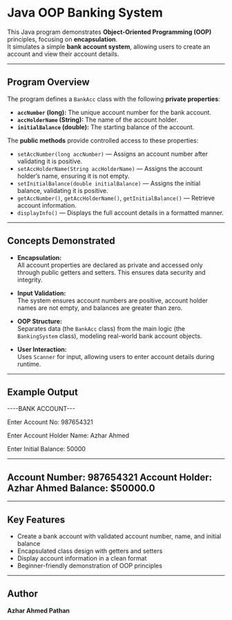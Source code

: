 # Java OOP Banking System

This Java program demonstrates **Object-Oriented Programming (OOP)** principles, focusing on **encapsulation**.  
It simulates a simple **bank account system**, allowing users to create an account and view their account details.

---

## Program Overview

The program defines a `BankAcc` class with the following **private properties**:

- **`accNumber` (long):** The unique account number for the bank account.  
- **`accHolderName` (String):** The name of the account holder.  
- **`initialBalance` (double):** The starting balance of the account.  

The **public methods** provide controlled access to these properties:

- `setAccNumber(long accNumber)` — Assigns an account number after validating it is positive.  
- `setAccHolderName(String accHolderName)` — Assigns the account holder’s name, ensuring it is not empty.  
- `setInitialBalance(double initialBalance)` — Assigns the initial balance, validating it is positive.  
- `getAccNumber()`, `getAccHolderName()`, `getInitialBalance()` — Retrieve account information.  
- `displayInfo()` — Displays the full account details in a formatted manner.

---

## Concepts Demonstrated

- **Encapsulation:**  
  All account properties are declared as private and accessed only through public getters and setters. This ensures data security and integrity.

- **Input Validation:**  
  The system ensures account numbers are positive, account holder names are not empty, and balances are greater than zero.

- **OOP Structure:**  
  Separates data (the `BankAcc` class) from the main logic (the `BankingSystem` class), modeling real-world bank account objects.

- **User Interaction:**  
  Uses `Scanner` for input, allowing users to enter account details during runtime.

---

## Example Output

----BANK ACCOUNT---

Enter Account No: 987654321

Enter Account Holder Name: Azhar Ahmed

Enter Initial Balance: 50000

----------------------------
Account Number: 987654321
Account Holder: Azhar Ahmed
Balance: $50000.0
----------------------------

---

## Key Features

- Create a bank account with validated account number, name, and initial balance  
- Encapsulated class design with getters and setters  
- Display account information in a clean format  
- Beginner-friendly demonstration of OOP principles  

---

## Author

**Azhar Ahmed Pathan**
